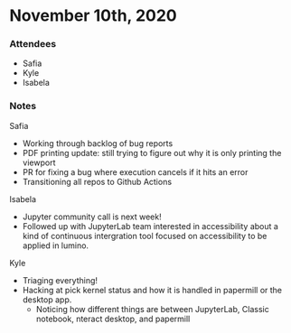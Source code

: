 # November 10th, 2020

### Attendees
- Safia
- Kyle
- Isabela
 

### Notes
Safia
- Working through backlog of bug reports
- PDF printing update: still trying to figure out why it is only printing the viewport 
- PR for fixing a bug where execution cancels if it hits an error
- Transitioning all repos to Github Actions 

Isabela 
- Jupyter community call is next week!
- Followed up with JupyterLab team interested in accessibility about a kind of continuous intergration tool focused on accessibility to be applied in lumino.

Kyle
- Triaging everything!
- Hacking at pick kernel status and how it is handled in papermill or the desktop app.
    - Noticing how different things are between JupyterLab, Classic notebook, nteract desktop, and papermill
